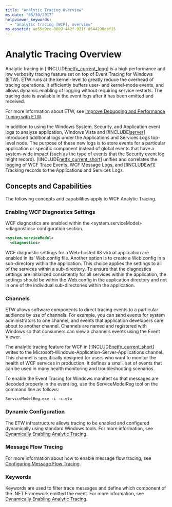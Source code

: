 ```yaml
---
title: "Analytic Tracing Overview"
ms.date: "03/30/2017"
helpviewer_keywords: 
  - "analytic tracing [WCF], overview"
ms.assetid: ae55e9cc-0809-442f-921f-d644290ebf15
---
```

# Analytic Tracing Overview
Analytic tracing in [!INCLUDE[netfx_current_long](../../../../../includes/netfx-current-long-md.md)] is a high performance and low verbosity tracing feature set on top of Event Tracing for Windows (ETW). ETW runs at the kernel-level to greatly reduce the overhead of tracing operations. It efficiently buffers user- and kernel-mode events, and allows dynamic enabling of logging without requiring service restarts. The tracing data is available in the event logs after it has been emitted and received.  
  
 For more information about ETW, see [Improve Debugging and Performance Tuning with ETW](https://go.microsoft.com/fwlink/?LinkId=164781).  
  
 In addition to using the Windows System, Security, and Application event logs to analyze application, Windows Vista and [!INCLUDE[lserver](../../../../../includes/lserver-md.md)] introduced additional logs under the Applications and Services Logs top-level node. The purpose of these new logs is to store events for a particular application or specific component instead of global events that have a system-wide impact (such as the type of events that the Security event log might record). [!INCLUDE[netfx_current_short](../../../../../includes/netfx-current-short-md.md)] unifies and correlates the logging of WCF Trace Events, WCF Message Logs, and [!INCLUDE[wf1](../../../../../includes/wf1-md.md)] Tracking records to the Applications and Services Logs.  
  
## Concepts and Capabilities  
 The following concepts and capabilities apply to WCF Analytic Tracing.  
  
### Enabling WCF Diagnostics Settings  
 WCF diagnostics are enabled within the \<system.serviceModel>\<diagnostics> configuration section.  
  
```xml  
<system.serviceModel>  
  <diagnostics>  
```  
  
 WCF diagnostic settings for a Web-hosted IIS virtual application are enabled in its’ Web.config file. Another option is to create a Web.config in a sub-directory within the application.  This choice applies the settings to all of the services within a sub-directory.  To ensure that the diagnostics settings are initialized consistently for all services within the application, the settings should be within the Web.config in the application directory and not in one of the individual sub-directories within the application.  
  
### Channels  
 ETW allows software components to direct tracing events to a particular audience by use of channels. For example, you can send events for system administrators to one channel, and events that application developers care about to another channel. Channels are named and registered with Windows so that consumers can view a channel’s events using the Event Viewer.  
  
 The analytic tracing feature for WCF in [!INCLUDE[netfx_current_short](../../../../../includes/netfx-current-short-md.md)] writes to the Microsoft-Windows-Application-Server-Applications channel. This channel is specifically designed for users who want to monitor the health of WCF services in production. It defines a small, set of events that can be used in many health monitoring and troubleshooting scenarios.  
  
 To enable the Event Tracing for Windows manifest so that messages are decoded properly in the event log, use the ServiceModelReg tool on the command line as follows:  
  
 `ServiceModelReg.exe -i -c:etw`  
  
### Dynamic Configuration  
 The ETW infrastructure allows tracing to be enabled and configured dynamically using standard Windows tools. For more information, see [Dynamically Enabling Analytic Tracing](dynamically-enabling-analytic-tracing.md).  
  
### Message Flow Tracing  
 For more information about how to enable message flow tracing, see [Configuring Message Flow Tracing](configuring-message-flow-tracing.md).  
  
### Keywords  
 Keywords are used to filter trace messages and define which component of the .NET Framework emitted the event. For more information, see [Dynamically Enabling Analytic Tracing](dynamically-enabling-analytic-tracing.md).
